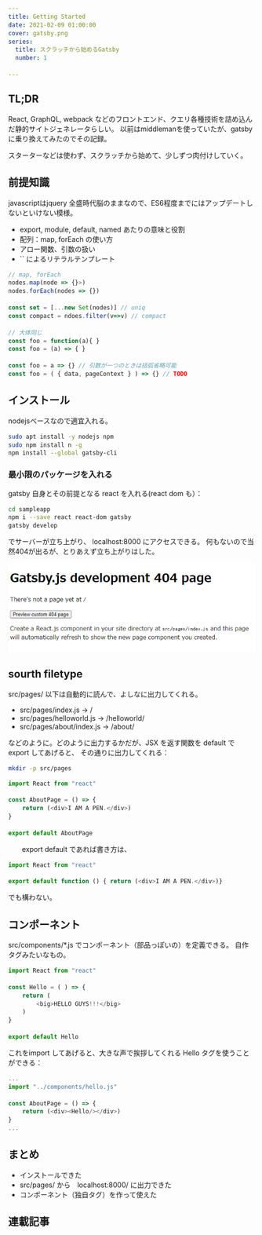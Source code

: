 ```yaml
---
title: Getting Started
date: 2021-02-09 01:00:00
cover: gatsby.png
series:
  title: スクラッチから始めるGatsby
  number: 1

---
```


## TL;DR
React, GraphQL, webpack などのフロントエンド、クエリ各種技術を詰め込んだ静的サイトジェネレータらしい。
以前はmiddlemanを使っていたが、gatsbyに乗り換えてみたのでその記録。

スターターなどは使わず、スクラッチから始めて、少しずつ肉付けしていく。

## 前提知識

javascriptはjquery 全盛時代脳のままなので、ES6程度までにはアップデートしないといけない模様。

- export, module, default, named あたりの意味と役割
- 配列：map, forEach の使い方
- アロー関数、引数の扱い
- `` によるリテラルテンプレート

```js
// map, forEach
nodes.map(node => {}>)
nodes.forEach(nodes => {})

const set = [...new Set(nodes)] // uniq
const compact = ndoes.filter(v=>v) // compact

// 大体同じ
const foo = function(a){ }  
const foo = (a) => { }

const foo = a => {} // 引数が一つのときは括弧省略可能
const foo = ( { data, pageContext } ) => {} // TODO
```
## インストール
nodejsベースなので適宜入れる。

```sh
sudo apt install -y nodejs npm
sudo npm install n -g
npm install --global gatsby-cli
```

### 最小限のパッケージを入れる
gatsby 自身とその前提となる react を入れる(react dom も）：

```sh
cd sampleapp
npm i --save react react-dom gatsby
gatsby develop
```

でサーバーが立ち上がり、 localhost:8000 にアクセスできる。
何もないので当然404が出るが、とりあえず立ち上がりはした。

![404](./404.png)

## sourth filetype

src/pages/ 以下は自動的に読んで、よしなに出力してくれる。

- src/pages/index.js -> /
- src/pages/helloworld.js -> /helloworld/
- src/pages/about/index.js -> /about/

などのように。どのように出力するかだが、JSX を返す関数を default で export してあげると、
その通りに出力してくれる：

```sh
mkdir -p src/pages
```

```js:title=src/pages/about.js
import React from "react"

const AboutPage = () => {
    return (<div>I AM A PEN.</div>)
}

export default AboutPage
```

　　export default であれば書き方は、

```js
import React from "react"

export default function () { return (<div>I AM A PEN.</div>)}
```

でも構わない。

## コンポーネント

src/components/*.js でコンポーネント（部品っぽいの）を定義できる。
自作タグみたいなもの。

```js:title=src/components/hello.js
import React from "react"

const Hello = ( ) => {
    return (
        <big>HELLO GUYS!!!</big>
    )
}

export default Hello
```

これをimport してあげると、大きな声で挨拶してくれる Hello タグを使うことができる：

```js:title=src/pages/about.js
...
import "../components/hello.js"

const AboutPage = () => {
    return (<div><Hello/></div>)
}
...
```

## まとめ

- インストールできた
- src/pages/ から　localhost:8000/ に出力できた
- コンポーネント（独自タグ）を作って使えた


<LinkPost to="/software/gatsby/02-graphql/"/>

## 連載記事
<Series title="スクラッチから始めるGatsby" display="card" current="1"/>
